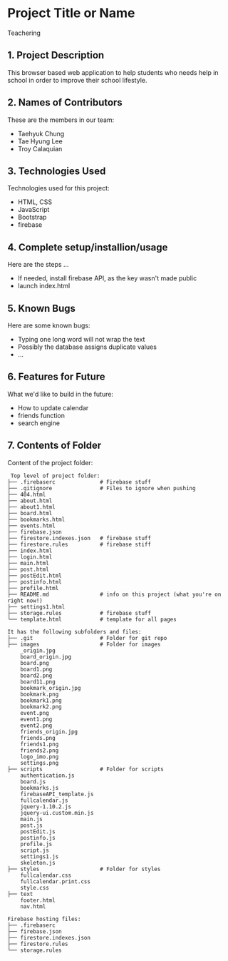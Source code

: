 # Project Title or Name
Teachering

## 1. Project Description
This browser based web application to help students who needs help in school in order to improve their school lifestyle.


## 2. Names of Contributors
These are the members in our team: 
* Taehyuk Chung
* Tae Hyung Lee
* Troy Calaquian
	
## 3. Technologies Used
Technologies used for this project:
* HTML, CSS
* JavaScript
* Bootstrap 
* firebase

## 4. Complete setup/installion/usage
Here are the steps ...
* If needed, install firebase API, as the key wasn't made public
* launch index.html

## 5. Known Bugs
Here are some known bugs:
* Typing one long word will not wrap the text
* Possibly the database assigns duplicate values
* ...

## 6. Features for Future
What we'd like to build in the future:
* How to update calendar
* friends function
* search engine
	
## 7. Contents of Folder
Content of the project folder:

```
 Top level of project folder: 
├── .firebaserc              # Firebase stuff
├── .gitignore               # Files to ignore when pushing
├── 404.html
├── about.html
├── about1.html
├── board.html
├── bookmarks.html
├── events.html
├── firebase.json
├── firestore.indexes.json   # firebase stuff
├── firestore.rules          # firebase stiff
├── index.html
├── login.html
├── main.html
├── post.html
├── postEdit.html
├── postinfo.html
├── profile.html
├── README.md                # info on this project (what you're on right now!)
├── settings1.html
├── storage.rules            # firebase stuff
└── template.html            # template for all pages

It has the following subfolders and files:
├── .git                     # Folder for git repo
├── images                   # Folder for images
    _origin.jpg
    board_origin.jpg
    board.png
    board1.png
    board2.png
    board11.png
    bookmark_origin.jpg
    bookmark.png
    bookmark1.png
    bookmark2.png
    event.png
    event1.png
    event2.png
    friends_origin.jpg
    friends.png
    friends1.png
    friends2.png
    logo_imo.png
    settings.png            
├── scripts                  # Folder for scripts
    authentication.js
    board.js
    bookmarks.js
    firebaseAPI_template.js
    fullcalendar.js
    jquery-1.10.2.js
    jquery-ui.custom.min.js
    main.js
    post.js
    postEdit.js
    postinfo.js
    profile.js
    script.js
    settings1.js
    skeleton.js
├── styles                   # Folder for styles
    fullcalendar.css
    fullcalendar.print.css
    style.css
├── text
    footer.html
    nav.html

Firebase hosting files: 
├── .firebaserc
├── firebase.json
├── firestore.indexes.json
├── firestore.rules
└── storage.rules

```


